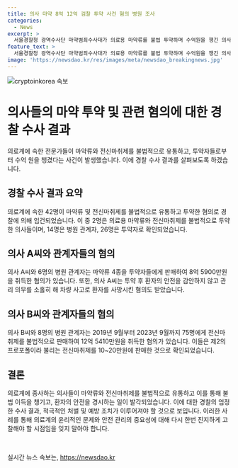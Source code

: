 ```yaml
---
title: 의사 마약 8억 12억 검찰 투약 사건 혐의 병원 조사
categories:
  - News
excerpt: >
  서울경찰청 광역수사단 마약범죄수사대가 의료용 마약류를 불법 투약하며 수억원을 챙긴 의사 2명과 관련자 40여 명을 입건했다. 의사 A씨는 투약자의 사망사고 관련하여 업무상과실치사 혐의도 받았고, 의사 B씨와 의원 관계자들은 전신마취제를 투약하여 수익을 얻었지만 마약류로 지정되지 않아 다른 혐의가 적용됐다. 경찰은 의사 A씨와 B씨를 구속했다.
feature_text: >
  서울경찰청 광역수사단 마약범죄수사대가 의료용 마약류를 불법 투약하며 수억원을 챙긴 의사 2명과 관련자 40여 명을 입건했다. 의사 A씨는 투약자의 사망사고 관련하여 업무상과실치사 혐의도 받았고, 의사 B씨와 의원 관계자들은 전신마취제를 투약하여 수익을 얻었지만 마약류로 지정되지 않아 다른 혐의가 적용됐다. 경찰은 의사 A씨와 B씨를 구속했다.
image: 'https://newsdao.kr/res/images/meta/newsdao_breakingnews.jpg'
---
```


<p><img src="https://newsdao.kr/res/images/meta/newsdao_breakingnews.jpg" alt="cryptoinkorea 속보" /></p>

<h1>의사들의 마약 투약 및 관련 혐의에 대한 경찰 수사 결과</h1>

<p>의료계에 속한 전문가들이 마약류와 전신마취제를 불법적으로 유통하고, 투약자들로부터 수억 원을 챙겼다는 사건이 발생했습니다. 이에 경찰 수사 결과를 살펴보도록 하겠습니다.</p>

<h2 data-ke-size="size26">경찰 수사 결과 요약</h2>

<p>의료계에 속한 42명이 마약류 및 전신마취제를 불법적으로 유통하고 투약한 혐의로 경찰에 의해 입건되었습니다. 이 중 2명은 의료용 마약류와 전신마취제를 불법적으로 투약한 의사들이며, 14명은 병원 관계자, 26명은 투약자로 확인되었습니다.</p>

<h2 data-ke-size="size26">의사 A씨와 관계자들의 혐의</h2>

<p>의사 A씨와 6명의 병원 관계자는 마약류 4종을 투약자들에게 판매하여 8억 5900만원을 취득한 혐의가 있습니다. 또한, 의사 A씨는 투약 후 환자의 안전을 감안하지 않고 관리 의무를 소홀히 해 차량 사고로 환자를 사망시킨 혐의도 받았습니다.</p>

<h2 data-ke-size="size26">의사 B씨와 관계자들의 혐의</h2>

<p>의사 B씨와 8명의 병원 관계자는 2019년 9월부터 2023년 9월까지 75명에게 전신마취제를 불법적으로 판매하여 12억 5410만원을 취득한 혐의가 있습니다. 이들은 제2의 프로포폴이라 불리는 전신마취제를 10~20만원에 판매한 것으로 확인되었습니다.</p>

<h2 data-ke-size="size26">결론</h2>

<p>의료계에 종사하는 의사들이 마약류와 전신마취제를 불법적으로 유통하고 이를 통해 불법 이득을 챙기고, 환자의 안전을 경시하는 일이 발각되었습니다. 이에 대한 경찰의 엄정한 수사 결과, 적극적인 처벌 및 예방 조치가 이루어져야 할 것으로 보입니다. 이러한 사례를 통해 의료계의 윤리적인 문제와 안전 관리의 중요성에 대해 다시 한번 진지하게 고찰해야 할 시점임을 잊지 말아야 합니다.</p>

<p data-ke-size="size16">&nbsp;</p>
실시간 뉴스 속보는, <a href="https://newsdao.kr" rel="dofollow">https://newsdao.kr</a>



